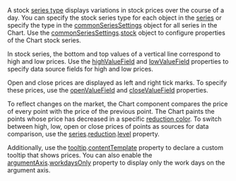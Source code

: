 A stock [series type](/Documentation/ApiReference/UI_Components/dxChart/Configuration/series/#type) displays variations in stock prices over the course of a day. You can specify the stock series type for each object in the [series](/Documentation/ApiReference/UI_Components/dxChart/Configuration/series/) or specify the type in the [commonSeriesSettings](/Documentation/ApiReference/UI_Components/dxChart/Configuration/commonSeriesSettings/) object for all series in the Chart. Use the [commonSeriesSettings](/Documentation/ApiReference/UI_Components/dxChart/Configuration/commonSeriesSettings/).[stock](/Documentation/ApiReference/UI_Components/dxChart/Series_Types/StockSeries/) object to configure properties of the Chart stock series.
<!--split-->

In stock series, the bottom and top values of a vertical line correspond to high and low prices. Use the [highValueField](/Documentation/ApiReference/UI_Components/dxChart/Configuration/series/#highValueField) and [lowValueField](/Documentation/ApiReference/UI_Components/dxChart/Configuration/series/#lowValueField) properties to specify data source fields for high and low prices.

Open and close prices are displayed as left and right tick marks. To specify these prices, use the [openValueField](/Documentation/ApiReference/UI_Components/dxChart/Configuration/series/#openValueField) and [closeValueField](/Documentation/ApiReference/UI_Components/dxChart/Configuration/series/#closeValueField) properties.

To reflect changes on the market, the Chart component compares the price of every point with the price of the previous point. The Chart paints the points whose price has decreased in a specific [reduction color](/Documentation/ApiReference/UI_Components/dxChart/Configuration/series/reduction/#color). To switch between high, low, open or close prices of points as sources for data comparison, use the [series](/Documentation/ApiReference/UI_Components/dxChart/Configuration/series/).[reduction](/Documentation/ApiReference/UI_Components/dxChart/Configuration/series/reduction/).[level](/Documentation/ApiReference/UI_Components/dxChart/Configuration/series/reduction/#level) property.

Additionally, use the [tooltip](/Documentation/ApiReference/UI_Components/dxChart/Configuration/tooltip/).[contentTemplate](/Documentation/ApiReference/UI_Components/dxChart/Configuration/tooltip/#contentTemplate) property to declare a custom tooltip that shows prices. You can also enable the [argumentAxis](/Documentation/ApiReference/UI_Components/dxChart/Configuration/argumentAxis/).[workdaysOnly](/Documentation/ApiReference/UI_Components/dxChart/Configuration/argumentAxis/#workdaysOnly) property to display only the work days on the argument axis.

